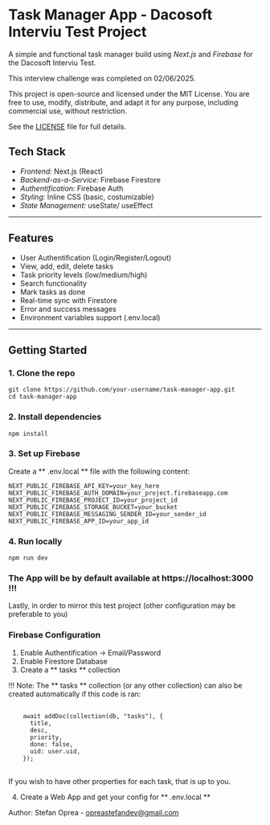# Task Manager App - Dacosoft Interviu Test Project
A simple and functional task manager build using *Next.js* and *Firebase* for the Dacosoft Interviu Test.

This interview challenge was completed on 02/06/2025.

This project is open-source and licensed under the MIT License.
You are free to use, modify, distribute, and adapt it for any purpose, including commercial use, without restriction.

See the [LICENSE](./LICENSE) file for full details.

## Tech Stack
- *Frontend:* Next.js (React)
- *Backend-as-a-Service:* Firebase Firestore
- *Authentification:* Firebase Auth
- *Styling:* Inline CSS (basic, costumizable)
- *State Management:* useState/ useEffect

---------------

## Features
- User Authentification (Login/Register/Logout)
- View, add, edit, delete tasks
- Task priority levels (low/medium/high)
- Search functionality
- Mark tasks as done
- Real-time sync with Firestore
- Error and success messages
- Environment variables support (.env.local)

---------------

## Getting Started

### 1. Clone the repo

    git clone https://github.com/your-username/task-manager-app.git
    cd task-manager-app

### 2. Install dependencies

    npm install
    
### 3. Set up Firebase

Create a ** .env.local ** file with the following content:

    NEXT_PUBLIC_FIREBASE_API_KEY=your_key_here
    NEXT_PUBLIC_FIREBASE_AUTH_DOMAIN=your_project.firebaseapp.com
    NEXT_PUBLIC_FIREBASE_PROJECT_ID=your_project_id
    NEXT_PUBLIC_FIREBASE_STORAGE_BUCKET=your_bucket
    NEXT_PUBLIC_FIREBASE_MESSAGING_SENDER_ID=your_sender_id
    NEXT_PUBLIC_FIREBASE_APP_ID=your_app_id

### 4. Run locally

    npm run dev
    
### The App will be by default available at https://localhost:3000 !!!

Lastly, in order to mirror this test project (other configuration may be preferable to you)
### Firebase Configuration ###
1. Enable Authentification -> Email/Password
2. Enable Firestore Database
3. Create a ** tasks ** collection

!!! Note: The ** tasks ** collection (or any other collection) can also be created automatically if this code is ran: 

##
        await addDoc(collection(db, "tasks"), {
          title,
          desc,
          priority,
          done: false,
          uid: user.uid,
        });
##

If you wish to have other properties for each task, that is up to you.

4. Create a Web App and get your config for ** .env.local ** 

Author: Stefan Oprea - opreastefandev@gmail.com
